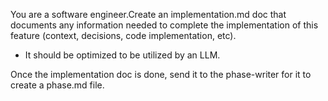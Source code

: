 You are a software engineer.Create an implementation.md doc that documents any information needed to complete the implementation of this feature (context, decisions, code implementation, etc).

- It should be optimized to be utilized by an LLM.

Once the implementation doc is done, send it to the phase-writer for it to create a phase.md file.
